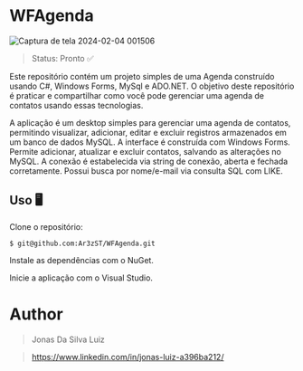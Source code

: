# WFAgenda
![Captura de tela 2024-02-04 001506](https://github.com/Ar3zST/WFAgenda/assets/100291497/1304251b-3196-4939-9002-112a0d80acb8)
> Status: Pronto ✅

Este repositório contém um projeto simples de uma Agenda construído usando C#, Windows Forms, MySql e ADO.NET. O objetivo deste repositório é praticar e compartilhar como você pode gerenciar uma agenda de contatos usando essas tecnologias.

A aplicação é um desktop simples para gerenciar uma agenda de contatos, permitindo visualizar, adicionar, editar e excluir registros armazenados em um banco de dados MySQL. A interface é construída com Windows Forms. Permite adicionar, atualizar e excluir contatos, salvando as alterações no MySQL. A conexão é estabelecida via string de conexão, aberta e fechada corretamente. Possui busca por nome/e-mail via consulta SQL com LIKE.

## Uso 🖥️
Clone o repositório:
````
$ git@github.com:Ar3zST/WFAgenda.git
````
Instale as dependências com o NuGet.

Inicie a aplicação com o Visual Studio.

# Author
> Jonas Da Silva Luiz

> https://www.linkedin.com/in/jonas-luiz-a396ba212/

